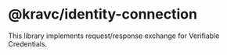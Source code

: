 # @kravc/identity-connection

This library implements request/response exchange for Verifiable Credentials.
